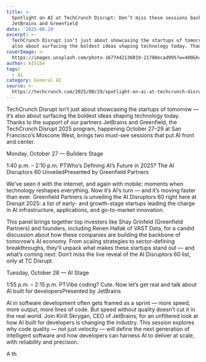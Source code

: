 ```yaml
---
title: >-
  Spotlight on AI at TechCrunch Disrupt: Don’t miss these sessions backed by
  JetBrains and Greenfield
date: '2025-08-29'
excerpt: >-
  TechCrunch Disrupt isn’t just about showcasing the startups of tomorrow — it’s
  also about surfacing the boldest ideas shaping technology today. Thanks...
coverImage: >-
  https://images.unsplash.com/photo-1677442136019-21780ecad995?w=400&h=200&fit=crop&auto=format
author: AIVibe
tags:
  - Ai
category: General AI
source: >-
  https://techcrunch.com/2025/08/29/spotlight-on-ai-at-techcrunch-disrupt-dont-miss-these-sessions-backed-by-jetbrains-and-greenfield/
---
```

TechCrunch Disrupt isn’t just about showcasing the startups of tomorrow — it’s also about surfacing the boldest ideas shaping technology today. Thanks to the support of our partners JetBrains and Greenfield, the TechCrunch Disrupt 2025 program, happening October 27–29 at San Francisco’s Moscone West, brings two must-see sessions that put AI front and center.

Monday, October 27 — Builders Stage

1:40 p.m. – 2:10 p.m. PTWho’s Defining AI’s Future in 2025? The AI Disruptors 60 UnveiledPresented by Greenfield Partners


	
	




	
	



We’ve seen it with the internet, and again with mobile: moments when technology reshapes everything. Now it’s AI’s turn — and it’s moving faster than ever. Greenfield Partners is unveiling the AI Disruptors 60 right here at Disrupt 2025: a list of early- and growth-stage startups leading the charge in AI infrastructure, applications, and go-to-market innovation.

This panel brings together top investors like Shay Grinfeld (Greenfield Partners) and founders, including Renen Hallak of VAST Data, for a candid discussion about how these companies are building the backbone of tomorrow’s AI economy. From scaling strategies to sector-defining breakthroughs, they’ll unpack what makes these startups stand out — and what’s coming next. Don’t miss the live reveal of the AI Disruptors 60 list, only at TC Disrupt.

Tuesday, October 28 — AI Stage

1:55 p.m. – 2:15 p.m. PTVibe coding? Cute. Now let’s get real and talk about AI built for developersPresented by JetBrains

AI in software development often gets framed as a sprint — more speed, more output, more lines of code. But speed without quality doesn’t cut it in the real world. Join Kirill Skrygan, CEO of JetBrains, for an unfiltered look at how AI built for developers is changing the industry. This session explores why code quality — not just velocity — will define the next generation of intelligent software and how developers can harness AI to deliver at scale, with reliability and precision.

A th
